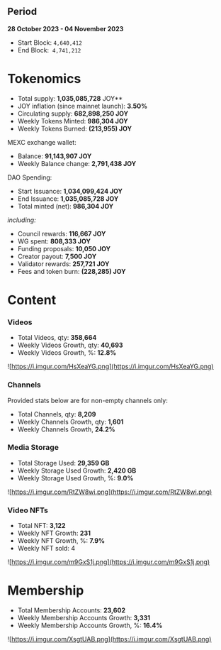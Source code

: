 ## Period

**28 October 2023 - 04 November 2023**

- Start Block:  `4,640,412`
- End Block:  `4,741,212`

# Tokenomics

- Total supply: **1,035,085,728** JOY**
- JOY inflation (since mainnet launch): **3.50%**
- Circulating supply:  **682,898,250 JOY**
- Weekly Tokens Minted: **986,304 JOY**
- Weekly Tokens Burned: **(213,955) JOY**

MEXC exchange wallet:

- Balance:  **91,143,907 JOY**
- Weekly Balance change: **2,791,438 JOY**

DAO Spending:

- Start Issuance: **1,034,099,424 JOY**
- End Issuance: **1,035,085,728 JOY**
- Total minted (net): **986,304 JOY**

*including:*

- Council rewards: **116,667 JOY**
- WG spent: **808,333 JOY**
- Funding proposals: **10,050 JOY**
- Creator payout: **7,500 JOY**
- Validator rewards: **257,721 JOY**
- Fees and token burn: **(228,285) JOY**

# **Content**

### Videos

- Total Videos, qty: **358,664**
- Weekly Videos Growth, qty: **40,693**
- Weekly Videos Growth, %: **12.8%**

![https://i.imgur.com/HsXeaYG.png](https://i.imgur.com/HsXeaYG.png)

### Channels

Provided stats below are for non-empty channels only:

- Total Channels, qty:  **8,209**
- Weekly Channels Growth, qty: **1,601**
- Weekly Channels Growth, **24.2%**

### Media Storage

- Total Storage Used: **29,359 GB**
- Weekly Storage Used Growth: **2,420 GB**
- Weekly Storage Used Growth, %: **9.0%**

![https://i.imgur.com/RtZW8wi.png](https://i.imgur.com/RtZW8wi.png)

### Video NFTs

- Total NFT: **3,122**
- Weekly NFT Growth: **231**
- Weekly NFT Growth, %: **7.9%**
- Weekly NFT sold: 4

![https://i.imgur.com/m9GxS1j.png](https://i.imgur.com/m9GxS1j.png)

# **Membership**

- Total Membership Accounts: **23,602**
- Weekly Membership Accounts Growth: **3,331**
- Weekly Membership Accounts Growth, %: **16.4%**

![https://i.imgur.com/XsgtUAB.png](https://i.imgur.com/XsgtUAB.png)
